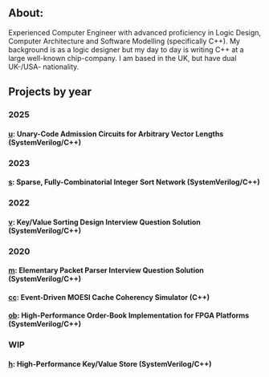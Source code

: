 ## About:

Experienced Computer Engineer with advanced proficiency in Logic Design, Computer Architecture and Software Modelling (specifically C++). My background is as a logic designer but my day to day is writing C++ at a large well-known chip-company. I am based in the UK, but have dual UK-/USA- nationality.

## Projects by year

### 2025

#### [u](https://github.com/stephenry/u): Unary-Code Admission Circuits for Arbitrary Vector Lengths (SystemVerilog/C++)

### 2023

#### [s](https://github.com/stephenry/s): Sparse, Fully-Combinatorial Integer Sort Network (SystemVerilog/C++)

### 2022

#### [v](https://github.com/stephenry/v): Key/Value Sorting Design Interview Question Solution (SystemVerilog/C++)

### 2020

#### [m](https://github.com/stephenry/m): Elementary Packet Parser Interview Question Solution (SystemVerilog/C++)

#### [cc](https://github.com/stephenry/cc): Event-Driven MOESI Cache Coherency Simulator (C++)

#### [ob](https://github.com/stephenry/ob): High-Performance Order-Book Implementation for FPGA Platforms (SystemVerilog/C++)


### WIP

#### [h](https://github.com/stephenry/h): High-Performance Key/Value Store (SystemVerilog/C++)
